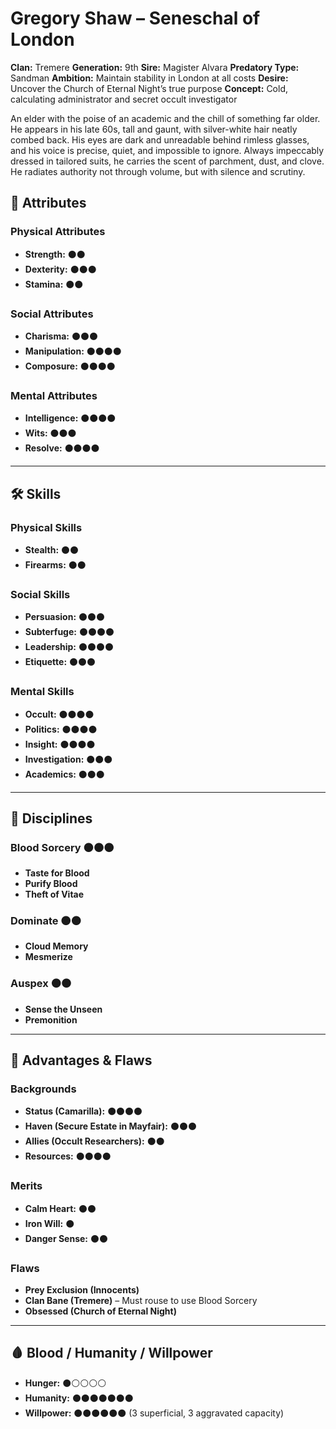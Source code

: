 # Gregory Shaw – Seneschal of London

**Clan:** Tremere
**Generation:** 9th
**Sire:** Magister Alvara
**Predatory Type:** Sandman
**Ambition:** Maintain stability in London at all costs
**Desire:** Uncover the Church of Eternal Night’s true purpose
**Concept:** Cold, calculating administrator and secret occult investigator

An elder with the poise of an academic and the chill of something far older. He appears in his late 60s, tall and gaunt, with silver-white hair neatly combed back. His eyes are dark and unreadable behind rimless glasses, and his voice is precise, quiet, and impossible to ignore. Always impeccably dressed in tailored suits, he carries the scent of parchment, dust, and clove. He radiates authority not through volume, but with silence and scrutiny.

## 📜 Attributes

### Physical Attributes

- **Strength:** ⚫⚫
- **Dexterity:** ⚫⚫⚫
- **Stamina:** ⚫⚫

### Social Attributes

- **Charisma:** ⚫⚫⚫
- **Manipulation:** ⚫⚫⚫⚫
- **Composure:** ⚫⚫⚫⚫

### Mental Attributes

- **Intelligence:** ⚫⚫⚫⚫
- **Wits:** ⚫⚫⚫
- **Resolve:** ⚫⚫⚫⚫

---

## 🛠️ Skills

### Physical Skills

- **Stealth:** ⚫⚫
- **Firearms:** ⚫⚫

### Social Skills

- **Persuasion:** ⚫⚫⚫
- **Subterfuge:** ⚫⚫⚫⚫
- **Leadership:** ⚫⚫⚫⚫
- **Etiquette:** ⚫⚫⚫

### Mental Skills

- **Occult:** ⚫⚫⚫⚫
- **Politics:** ⚫⚫⚫⚫
- **Insight:** ⚫⚫⚫⚫
- **Investigation:** ⚫⚫⚫
- **Academics:** ⚫⚫⚫

---

## 🧬 Disciplines

### Blood Sorcery ⚫⚫⚫

- **Taste for Blood**
- **Purify Blood**
- **Theft of Vitae**

### Dominate ⚫⚫

- **Cloud Memory**
- **Mesmerize**

### Auspex ⚫⚫

- **Sense the Unseen**
- **Premonition**

---

## 🧠 Advantages & Flaws

### Backgrounds

- **Status (Camarilla):** ⚫⚫⚫⚫
- **Haven (Secure Estate in Mayfair):** ⚫⚫⚫
- **Allies (Occult Researchers):** ⚫⚫
- **Resources:** ⚫⚫⚫⚫

### Merits

- **Calm Heart:** ⚫⚫
- **Iron Will:** ⚫
- **Danger Sense:** ⚫⚫

### Flaws

- **Prey Exclusion (Innocents)**
- **Clan Bane (Tremere)** – Must rouse to use Blood Sorcery
- **Obsessed (Church of Eternal Night)**

---

## 🩸 Blood / Humanity / Willpower

- **Hunger:** ⚫⚪⚪⚪⚪
- **Humanity:** ⚫⚫⚫⚫⚫⚫⚫
- **Willpower:** ⚫⚫⚫⚫⚫⚫ (3 superficial, 3 aggravated capacity)
